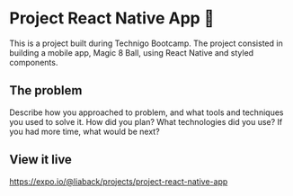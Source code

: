 # Project React Native App 📱

This is a project built during Technigo Bootcamp. The project consisted in building a mobile app, Magic 8 Ball, using React Native and styled components.

## The problem

Describe how you approached to problem, and what tools and techniques you used to solve it. How did you plan? What technologies did you use? If you had more time, what would be next?

## View it live
https://expo.io/@liaback/projects/project-react-native-app


